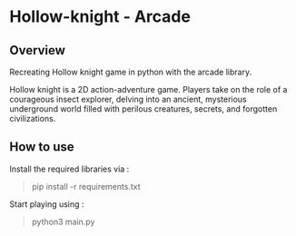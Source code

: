 # Hollow-knight - Arcade

## Overview

Recreating Hollow knight game in python with the arcade library.

Hollow knight is a 2D action-adventure game. Players take on the role of a courageous insect explorer, delving into an ancient, mysterious underground world filled with perilous creatures, secrets, and forgotten civilizations.

## How to use

Install the required libraries via :

> pip install -r requirements.txt

Start playing using :

> python3 main.py
